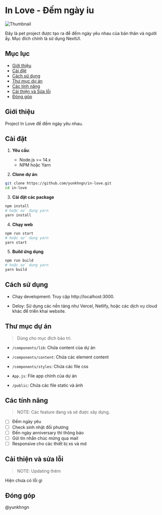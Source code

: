 # In Love - Đếm ngày iu

![Thumbnail](https://myrepublica.nagariknetwork.com/uploads/media/2018/December/falling-in-love.jpg)

Đây là pet project được tạo ra để đếm ngày yêu nhau của bản thân và người ấy. Mục đích chính là sử dụng NextUI.

## Mục lục

- [Giới thiệu](#giới-thiệu)
- [Cài đặt](#cài-đặt)
- [Cách sử dụng](#cách-sử-dụng)
- [Thư mục dự án](#thư-mục-dự-án)
- [Các tính năng](#các-tính-năng)
- [Cải thiện và Sửa lỗi](#cải-thiện-và-sửa-lỗi)
- [Đóng góp](#đóng-góp)

## Giới thiệu

Project In Love để đếm ngày yêu nhau.

## Cài đặt

1. **Yêu cầu**:
   - Node.js >= 14.x
   - NPM hoặc Yarn

2. **Clone dự án**:
```bash
git clone https://github.com/yunkhngn/in-love.git
cd in-love
```
3. **Cài đặt các package**
```bash
npm install
# hoặc sử dụng yarn
yarn install
```
4. **Chạy web**
```bash
npm run start
# hoặc sử dụng yarn
yarn start
```
5. **Build ứng dụng**
```bash
npm run build
# hoặc sử dụng yarn
yarn build
```
## Cách sử dụng

- Chạy development: Truy cập http://localhost:3000.

- Deloy: Sử dụng các nền tảng như Vercel, Netlify, hoặc các dịch vụ cloud khác để triển khai website.

## Thư mục dự án
> Dùng cho mục đích bảo trì.

- `/components/lib`: Chứa content của dự án

- `/components/content`: Chứa các element content

- `/components/styles`: Chứa các file css

- `App.js`: File app chính của dự án

- `/public`: Chứa các file static và ảnh

## Các tính năng
> NOTE: Các feature đang và sẽ được xây dựng.
- [ ] Đếm ngày yêu
- [ ] Check sinh nhật đối phương
- [ ] Đến ngày anniversary thì thông báo
- [ ] Gửi tin nhắn chúc mừng qua mail
- [ ] Responsive cho các thiết bị xs và md

## Cải thiện và sửa lỗi
> NOTE: Updating thêm

Hiện chưa có lỗi gì

## Đóng góp
@yunkhngn

